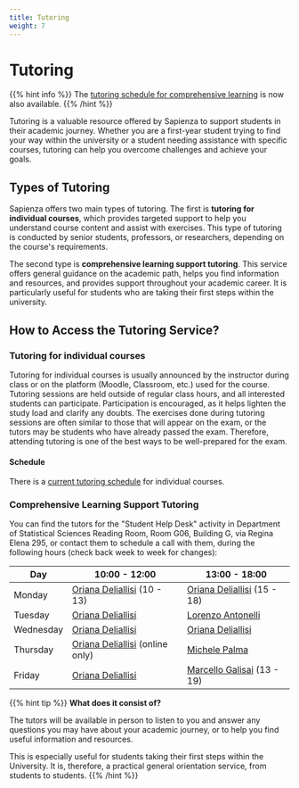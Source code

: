 ```yaml
---
title: Tutoring
weight: 7
---
```


# Tutoring

{{% hint info %}}
<i class="fa-solid fa-circle-info" style="color: #74C0FC;"></i> The [tutoring schedule for comprehensive learning](#comprehensive-learning-support-tutoring) is now also available.
{{% /hint %}}

Tutoring is a valuable resource offered by Sapienza to support students in their academic journey. Whether you are a first-year student trying to find your way within the university or a student needing assistance with specific courses, tutoring can help you overcome challenges and achieve your goals.

## Types of Tutoring

Sapienza offers two main types of tutoring. The first is **tutoring for individual courses**, which provides targeted support to help you understand course content and assist with exercises. This type of tutoring is conducted by senior students, professors, or researchers, depending on the course's requirements.

The second type is **comprehensive learning support tutoring**. This service offers general guidance on the academic path, helps you find information and resources, and provides support throughout your academic career. It is particularly useful for students who are taking their first steps within the university.

## How to Access the Tutoring Service?

### Tutoring for individual courses

Tutoring for individual courses is usually announced by the instructor during class or on the platform (Moodle, Classroom, etc.) used for the course. Tutoring sessions are held outside of regular class hours, and all interested students can participate. Participation is encouraged, as it helps lighten the study load and clarify any doubts. The exercises done during tutoring sessions are often similar to those that will appear on the exam, or the tutors may be students who have already passed the exam. Therefore, attending tutoring is one of the best ways to be well-prepared for the exam.

#### Schedule

There is a [current tutoring schedule](https://docs.google.com/spreadsheets/d/e/2PACX-1vSAHSW9T4w_J9bEN9lQy6sl4y15zvoD7Gs5-o0Q4IYNM4p-5dEfrK1ipz7sDiEyrhgVFo9jDop7ckHP/pubhtml?gid=1260174614&single=true) for individual courses.

### Comprehensive Learning Support Tutoring

You can find the tutors for the "Student Help Desk" activity in Department of Statistical Sciences Reading Room, Room G06, Building G, via Regina Elena 295, or contact them to schedule a call with them, during the following hours (check back week to week for changes):

| Day       | 10:00 - 12:00                                                  | 13:00 - 18:00                                                     |
|-----------|----------------------------------------------------------------|-------------------------------------------------------------------|
| Monday    | [Oriana Deliallisi](https://telegram.me/orianani) (10 - 13)    | [Oriana Deliallisi](https://telegram.me/orianani) (15 - 18)       |
| Tuesday   | [Oriana Deliallisi](https://telegram.me/orianani)              | [Lorenzo Antonelli](https://telegram.me/lorenzosphotos)           |
| Wednesday | [Oriana Deliallisi](https://telegram.me/orianani)              | [Oriana Deliallisi](https://telegram.me/orianani)                 |
| Thursday  | [Oriana Deliallisi](https://telegram.me/orianani) (online only)| [Michele Palma](https://telegram.me/flyingmp)                     |
| Friday    | [Oriana Deliallisi](https://telegram.me/orianani)              | [Marcello Galisai](https://telegram.me/marcellogalisai) (13 - 19) |

{{% hint tip %}}
<i class="fa-solid fa-lightbulb" style="color: #238636;"></i> **What does it consist of?**

The tutors will be available in person to listen to you and answer any questions you may have about your academic journey, or to help you find useful information and resources.

This is especially useful for students taking their first steps within the University. It is, therefore, a practical general orientation service, from students to students.
{{% /hint %}}
